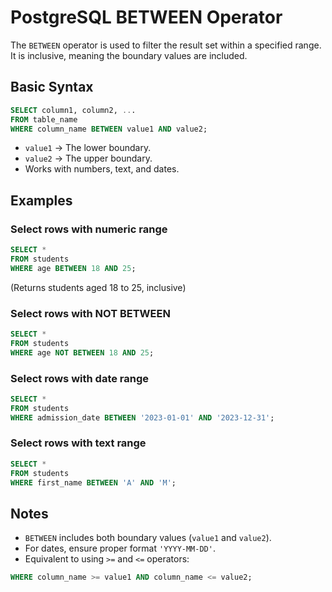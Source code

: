 


# PostgreSQL BETWEEN Operator

The `BETWEEN` operator is used to filter the result set within a specified range.  
It is inclusive, meaning the boundary values are included.

## Basic Syntax
```sql
SELECT column1, column2, ...
FROM table_name
WHERE column_name BETWEEN value1 AND value2;
```

- `value1` → The lower boundary.
- `value2` → The upper boundary.
- Works with numbers, text, and dates.

## Examples

### Select rows with numeric range
```sql
SELECT *
FROM students
WHERE age BETWEEN 18 AND 25;
```
(Returns students aged 18 to 25, inclusive)

### Select rows with NOT BETWEEN
```sql
SELECT *
FROM students
WHERE age NOT BETWEEN 18 AND 25;
```

### Select rows with date range
```sql
SELECT *
FROM students
WHERE admission_date BETWEEN '2023-01-01' AND '2023-12-31';
```

### Select rows with text range
```sql
SELECT *
FROM students
WHERE first_name BETWEEN 'A' AND 'M';
```

## Notes
- `BETWEEN` includes both boundary values (`value1` and `value2`).
- For dates, ensure proper format `'YYYY-MM-DD'`.
- Equivalent to using `>=` and `<=` operators:
```sql
WHERE column_name >= value1 AND column_name <= value2;
```
